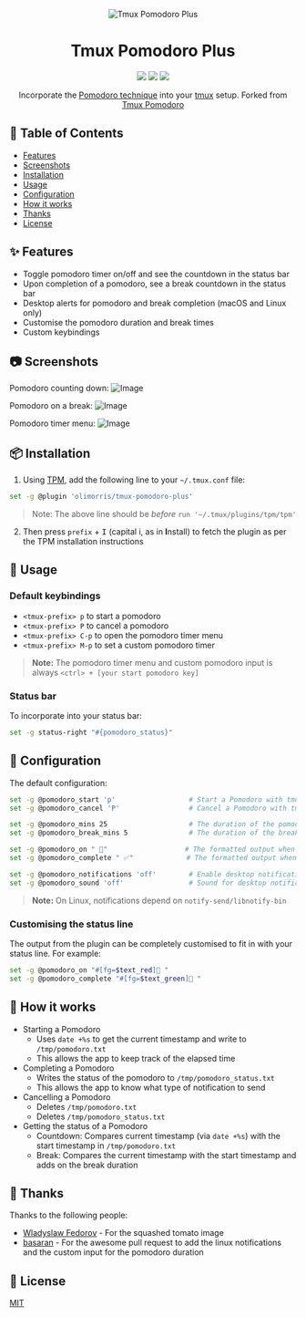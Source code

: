 <p align="center">
<img src="https://user-images.githubusercontent.com/9512444/179077304-a6c31ccb-ad8f-41d9-97f8-f09a1c4935ad.png" alt="Tmux Pomodoro Plus" />
</p>

<h1 align="center">Tmux Pomodoro Plus</h1>

<p align="center">
<a href="https://github.com/olimorris/tmux-pomodoro-plus/stargazers"><img src="https://img.shields.io/github/stars/olimorris/tmux-pomodoro-plus?color=c678dd&logoColor=e06c75&style=for-the-badge"></a>
<a href="https://github.com/olimorris/tmux-pomodoro-plus/issues"><img src="https://img.shields.io/github/issues/olimorris/tmux-pomodoro-plus?color=%23d19a66&style=for-the-badge"></a>
<a href="https://github.com/olimorris/tmux-pomodoro-plus/blob/main/LICENSE.md"><img src="https://img.shields.io/github/license/olimorris/tmux-pomodoro-plus?style=for-the-badge"></a>
</p>

<p align="center">
Incorporate the <a href="https://en.wikipedia.org/wiki/Pomodoro_Technique">Pomodoro technique</a> into your <a href="https://github.com/tmux/tmux">tmux</a> setup. Forked from <a href="https://github.com/alexanderjeurissen/tmux-pomodoro">Tmux Pomodoro</a>
</p>

## :book: Table of Contents

- [Features](#sparkles-features)
- [Screenshots](#camera-screenshots)
- [Installation](#package-installation)
- [Usage](#rocket-usage)
- [Configuration](#wrench-configuration)
- [How it works](#microscope-how-it-works)
- [Thanks](#clap-thanks)
- [License](#page_with_curl-license)

## :sparkles: Features
- Toggle pomodoro timer on/off and see the countdown in the status bar
- Upon completion of a pomodoro, see a break countdown in the status bar
- Desktop alerts for pomodoro and break completion (macOS and Linux only)
- Customise the pomodoro duration and break times
- Custom keybindings

## :camera: Screenshots

Pomodoro counting down:
![Image](https://user-images.githubusercontent.com/9512444/179062001-d75827f6-7142-4bc2-a494-2efd450b2e32.png)

Pomodoro on a break:
![Image](https://user-images.githubusercontent.com/9512444/179061730-6b1cc2d5-eea4-443a-b19c-80a8f6683b16.png)

Pomodoro timer menu:
![Image](https://user-images.githubusercontent.com/9512444/179624439-c5203dd1-01a9-4bf8-93dc-3da162939a4a.gif)

## :package: Installation

1. Using [TPM](https://github.com/tmux-plugins/tpm), add the following line to your `~/.tmux.conf` file:

```bash
set -g @plugin 'olimorris/tmux-pomodoro-plus'
```

> Note: The above line should be *before* `run '~/.tmux/plugins/tpm/tpm'`

2. Then press `prefix` + <kbd>I</kbd> (capital i, as in **I**nstall) to fetch the plugin as per the TPM installation instructions

## :rocket: Usage

### Default keybindings
- `<tmux-prefix> p` to start a pomodoro
- `<tmux-prefix> P` to cancel a pomodoro
- `<tmux-prefix> C-p` to open the pomodoro timer menu
- `<tmux-prefix> M-p` to set a custom pomodoro timer

> **Note:** The pomodoro timer menu and custom pomodoro input is always `<ctrl> + [your start pomodoro key]`

### Status bar

To incorporate into your status bar:

```bash
set -g status-right "#{pomodoro_status}"
```

## :wrench: Configuration
The default configuration:

```bash
set -g @pomodoro_start 'p'                  # Start a Pomodoro with tmux-prefix + p
set -g @pomodoro_cancel 'P'                 # Cancel a Pomodoro with tmux-prefix key + P

set -g @pomodoro_mins 25                    # The duration of the pomodoro
set -g @pomodoro_break_mins 5               # The duration of the break after the pomodoro

set -g @pomodoro_on " 🍅"                   # The formatted output when the pomodoro is running
set -g @pomodoro_complete " ✅"             # The formatted output when the break is running

set -g @pomodoro_notifications 'off'        # Enable desktop notifications from your terminal
set -g @pomodoro_sound 'off'                # Sound for desktop notifications (Run `ls /System/Library/Sounds` for a list of sounds to use on Mac)
```

> **Note:** On Linux, notifications depend on `notify-send/libnotify-bin`

### Customising the status line

The output from the plugin can be completely customised to fit in with your status line. For example:

```bash
set -g @pomodoro_on "#[fg=$text_red]🍅 "
set -g @pomodoro_complete "#[fg=$text_green]🍅 "
```

## :microscope: How it works
- Starting a Pomodoro
    - Uses `date +%s` to get the current timestamp and write to `/tmp/pomodoro.txt`
    - This allows the app to keep track of the elapsed time
- Completing a Pomodoro
    - Writes the status of the pomodoro to `/tmp/pomodoro_status.txt`
    - This allows the app to know what type of notification to send
- Cancelling a Pomodoro
    - Deletes `/tmp/pomodoro.txt`
    - Deletes `/tmp/pomodoro_status.txt`
- Getting the status of a Pomodoro
    - Countdown: Compares current timestamp (via `date +%s`) with the start timestamp in `/tmp/pomodoro.txt`
    - Break: Compares the current timestamp with the start timestamp and adds on the break duration

## :clap: Thanks

Thanks to the following people:

- [Wladyslaw Fedorov](https://dribbble.com/Wladza) - For the squashed tomato image
- [basaran](https://github.com/basaran) - For the awesome pull request to add the linux notifications and the custom input for the pomodoro duration

## :page_with_curl: License
[MIT](https://github.com/olimorris/tmux-pomodoro-plus/blob/master/LICENSE.md)
